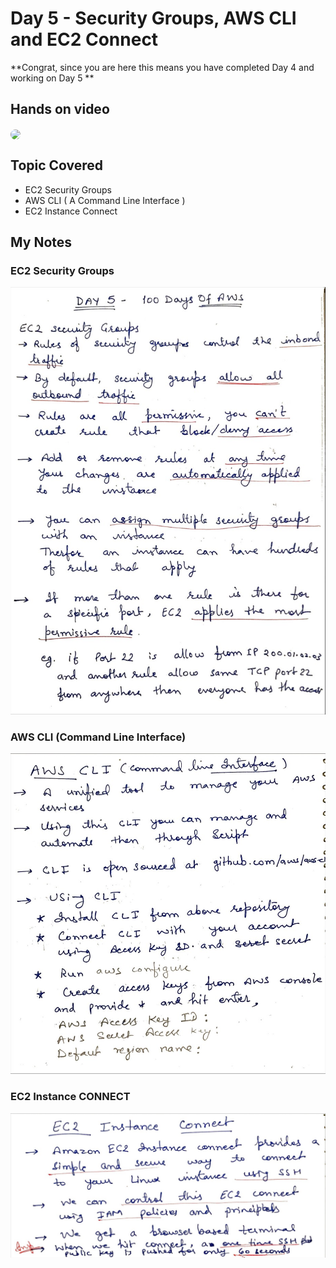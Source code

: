 # Day 5 - Security Groups, AWS CLI and EC2 Connect

**Congrat, since you are here this means you have completed Day 4 and working on Day 5 **

## Hands on video
<a href="https://youtu.be/LfuSwi8vW0Q">
<img src="https://i3.ytimg.com/vi/LfuSwi8vW0Q/hqdefault.jpg" align="center" width="200" style="border-radius:40px" />
</a>

## Topic Covered
  - EC2 Security Groups
  - AWS CLI ( A Command Line Interface )
  - EC2 Instance Connect


## My Notes

  ### EC2 Security Groups
  ![JPEG image-39A971C07B5C-1](./images/7c76abe3fca662fd16e6c91ce34b2d1c654c0e16.jpeg)

  ### AWS CLI (Command Line Interface)
  ![JPEG image-39A971C07B5C-2](./images/57a0b95b9ab0db8e0d10f4a579ebce082294118b.jpeg)
  
  ### EC2 Instance CONNECT
  ![JPEG image-39A971C07B5C-3](./images/2f338d4a02fd5ce0c35b328185f5e5e9c281699b.jpeg)


